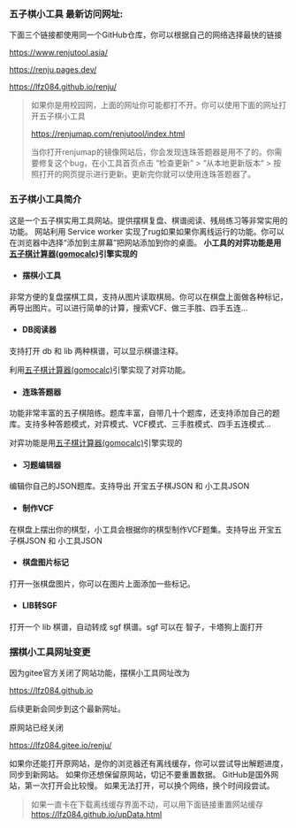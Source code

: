 ### 五子棋小工具 最新访问网址: 

下面三个链接都使用同一个GitHub仓库，你可以根据自己的网络选择最快的链接

<https://www.renjutool.asia/>

<https://renju.pages.dev/>

<https://lfz084.github.io/renju/>

> 如果你是用校园网，上面的网址你可能都打不开。你可以使用下面的网址打开五子棋小工具
>
> <https://renjumap.com/renjutool/index.html>
>
> 当你打开renjumap的镜像网站后，你会发现连珠答题器是用不了的。你需要修复这个bug，在小工具首页点击 “检查更新” > “从本地更新版本“ > 按照打开的网页提示进行更新。更新完你就可以使用连珠答题器了。

###  五子棋小工具简介

这是一个五子棋实用工具网站。提供摆棋复盘、棋谱阅读、残局练习等非常实用的功能。
网站利用 Service worker 实现了rug如果如果你离线运行的功能。你可以在浏览器中选择“添加到主屏幕”把网站添加到你的桌面。
**小工具的对弈功能是用[五子棋计算器(gomocalc)](https://github.com/dhbloo/gomoku-calculator/tree/87edc92a07ef3007fe57116d8c4d83cf20e7b2c7)引擎实现的**
    
+ #### 摆棋小工具
    
非常方便的复盘摆棋工具，支持从图片读取棋局。你可以在棋盘上面做各种标记，再导出图片。可以进行简单的计算，搜索VCF、做三手胜、四手五连...
    
+ #### DB阅读器
    
支持打开 db 和 lib 两种棋谱，可以显示棋谱注释。

利用[五子棋计算器(gomocalc)](https://github.com/dhbloo/gomoku-calculator/tree/87edc92a07ef3007fe57116d8c4d83cf20e7b2c7)引擎实现了对弈功能。
    
+ #### 连珠答题器
    
功能非常丰富的五子棋陪练。题库丰富，自带几十个题库，还支持添加自己的题库。支持多种答题模式，对弈模式、VCF模式、三手胜模式、四手五连模式...

对弈功能是用[五子棋计算器(gomocalc)](https://github.com/dhbloo/gomoku-calculator/tree/87edc92a07ef3007fe57116d8c4d83cf20e7b2c7)引擎实现的
    
+ #### 习题编辑器
    
编辑你自己的JSON题库。支持导出 开宝五子棋JSON 和 小工具JSON
    
+ #### 制作VCF
    
在棋盘上摆出你的棋型，小工具会根据你的棋型制作VCF题集。支持导出 开宝五子棋JSON 和 小工具JSON
    
+ #### 棋盘图片标记
    
打开一张棋盘图片，你可以在图片上面添加一些标记。
    
+ #### LIB转SGF
    
打开一个 lib 棋谱，自动转成 sgf 棋谱。sgf 可以在 智子，卡塔狗上面打开

### 摆棋小工具网址变更

因为gitee官方关闭了网站功能，摆棋小工具网址改为

<https://lfz084.github.io>

后续更新会同步到这个最新网址。

原网站已经关闭

<https://lfz084.gitee.io/renju/>

如果你还能打开原网站，是你的浏览器还有离线缓存，你可以尝试导出解题进度，同步到新网站。
如果你还想保留原网站，切记不要重置数据。
GitHub是国外网站，第一次打开会比较慢。
如果无法打开，可以换个网络，换个时间段尝试。

> 如果一直卡在下载离线缓存界面不动，可以用下面链接重置网站缓存
<https://lfz084.github.io/upData.html>
